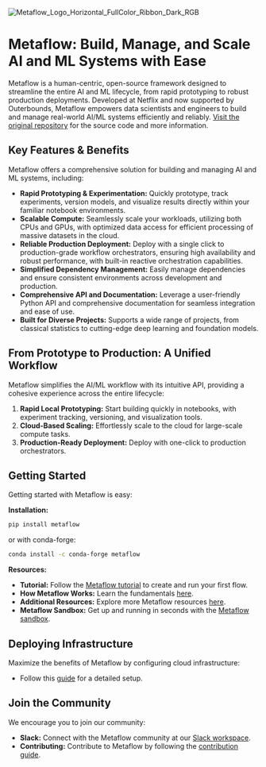 ![Metaflow_Logo_Horizontal_FullColor_Ribbon_Dark_RGB](https://user-images.githubusercontent.com/763451/89453116-96a57e00-d713-11ea-9fa6-82b29d4d6eff.png)

# Metaflow: Build, Manage, and Scale AI and ML Systems with Ease

Metaflow is a human-centric, open-source framework designed to streamline the entire AI and ML lifecycle, from rapid prototyping to robust production deployments.  Developed at Netflix and now supported by Outerbounds, Metaflow empowers data scientists and engineers to build and manage real-world AI/ML systems efficiently and reliably.  [Visit the original repository](https://github.com/Netflix/metaflow) for the source code and more information.

## Key Features & Benefits

Metaflow offers a comprehensive solution for building and managing AI and ML systems, including:

*   **Rapid Prototyping & Experimentation:** Quickly prototype, track experiments, version models, and visualize results directly within your familiar notebook environments.
*   **Scalable Compute:** Seamlessly scale your workloads, utilizing both CPUs and GPUs, with optimized data access for efficient processing of massive datasets in the cloud.
*   **Reliable Production Deployment:**  Deploy with a single click to production-grade workflow orchestrators, ensuring high availability and robust performance, with built-in reactive orchestration capabilities.
*   **Simplified Dependency Management:** Easily manage dependencies and ensure consistent environments across development and production.
*   **Comprehensive API and Documentation:**  Leverage a user-friendly Python API and comprehensive documentation for seamless integration and ease of use.
*   **Built for Diverse Projects:** Supports a wide range of projects, from classical statistics to cutting-edge deep learning and foundation models.

## From Prototype to Production: A Unified Workflow

Metaflow simplifies the AI/ML workflow with its intuitive API, providing a cohesive experience across the entire lifecycle:

1.  **Rapid Local Prototyping:** Start building quickly in notebooks, with experiment tracking, versioning, and visualization tools.
2.  **Cloud-Based Scaling:** Effortlessly scale to the cloud for large-scale compute tasks.
3.  **Production-Ready Deployment:** Deploy with one-click to production orchestrators.

## Getting Started

Getting started with Metaflow is easy:

**Installation:**

```bash
pip install metaflow
```

or with conda-forge:

```bash
conda install -c conda-forge metaflow
```

**Resources:**

*   **Tutorial:** Follow the [Metaflow tutorial](https://docs.metaflow.org/getting-started/tutorials) to create and run your first flow.
*   **How Metaflow Works:** Learn the fundamentals [here](https://docs.metaflow.org/metaflow/basics).
*   **Additional Resources:** Explore more Metaflow resources [here](https://docs.metaflow.org/introduction/metaflow-resources).
*   **Metaflow Sandbox:** Get up and running in seconds with the [Metaflow sandbox](https://outerbounds.com/sandbox).

## Deploying Infrastructure

Maximize the benefits of Metaflow by configuring cloud infrastructure:

*   Follow this [guide](https://outerbounds.com/engineering/welcome/) for a detailed setup.

## Join the Community

We encourage you to join our community:

*   **Slack:** Connect with the Metaflow community at our [Slack workspace](http://slack.outerbounds.co/).
*   **Contributing:** Contribute to Metaflow by following the [contribution guide](https://docs.metaflow.org/introduction/contributing-to-metaflow).